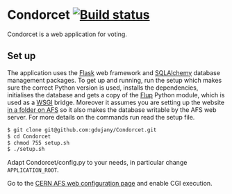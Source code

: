 # Condorcet [![Build status](https://travis-ci.org/alexpearce/Condorcet.svg?branch=init-tests)](http://travis-ci.org/alexpearce/Condorcet)

Condorcet is a web application for voting.

Set up
---

The application uses the [Flask](http://flask.pocoo.org/) web framework and [SQLAlchemy](http://www.sqlalchemy.org/) database management packages.
To get up and running, run the setup which makes sure the correct Python version
is used, installs the dependencies, initialises the database and gets a copy of the [Flup](http://www.saddi.com/software/flup/)
Python module, which is used as a
[WSGI](http://en.wikipedia.org/wiki/Web_Server_Gateway_Interface) bridge.
Moreover it assumes you are setting up the website
[in a folder on AFS](https://espace2013.cern.ch/webservices-help/websitemanagement/ManagingWebsitesAtCERN/Pages/WebsitecreationandmanagementatCERN.aspx)
so it also makes the database writable by the AFS web server. For more details
on the commands run read the setup file.

```bash
$ git clone git@github.com:gdujany/Condorcet.git
$ cd Condorcet
$ chmod 755 setup.sh
$ ./setup.sh
```

Adapt  Condorcet/config.py to your needs, in particular change `APPLICATION_ROOT`.

Go to the [CERN AFS web configuration page](https://webservices.web.cern.ch/webservices/Tools/SiteConfiguration/) and enable CGI execution.

